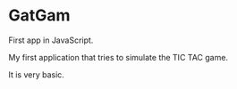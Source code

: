 # GatGam
First app in JavaScript.

My first application that tries to simulate the TIC TAC game.

It is very basic.
